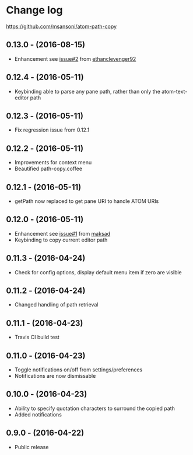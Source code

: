 # Change log

https://github.com/msansoni/atom-path-copy

## 0.13.0 - (2016-08-15)
- Enhancement see [issue\#2](https://github.com/msansoni/atom-path-copy/issues/12) from [ethanclevenger92](https://github.com/ethanclevenger91)

## 0.12.4 - (2016-05-11)
- Keybinding able to parse any pane path, rather than only the
  atom-text-editor path

## 0.12.3 - (2016-05-11)
- Fix regression issue from 0.12.1

## 0.12.2 - (2016-05-11)
- Improvements for context menu
- Beautified path-copy.coffee

## 0.12.1 - (2016-05-11)
- getPath now replaced to get pane URI to handle ATOM URIs

## 0.12.0 - (2016-05-11)
- Enhancement see [issue\#1](https://github.com/msansoni/atom-path-copy/issues/1) from [maksad](https://github.com/maksad)
- Keybinding to copy current editor path

## 0.11.3 - (2016-04-24)
- Check for config options, display default menu item if zero are visible

## 0.11.2 - (2016-04-24)
- Changed handling of path retrieval

## 0.11.1 - (2016-04-23)
- Travis CI build test

## 0.11.0 - (2016-04-23)
- Toggle notifications on/off from settings/preferences
- Notifications are now dismissable

## 0.10.0 - (2016-04-23)
- Ability to specify quotation characters to surround the copied path
- Added notifications

## 0.9.0 - (2016-04-22)
- Public release
